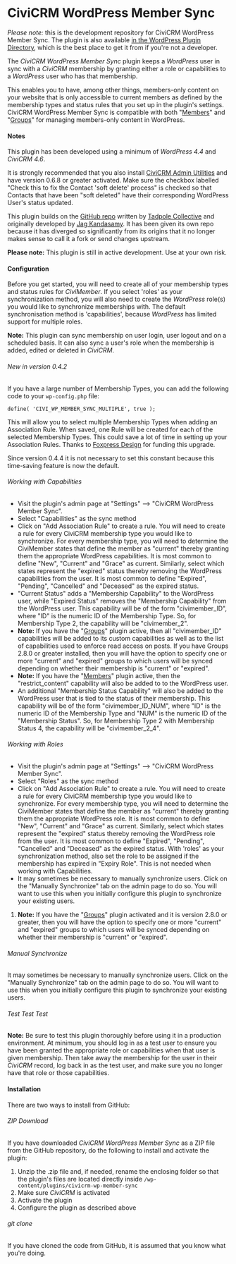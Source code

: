 CiviCRM WordPress Member Sync
=============================

*Please note:* this is the development repository for CiviCRM WordPress Member Sync. The plugin is also available [in the WordPress Plugin Directory](https://wordpress.org/plugins/civicrm-wp-member-sync/), which is the best place to get it from if you're not a developer.

The *CiviCRM WordPress Member Sync* plugin keeps a *WordPress* user in sync with a *CiviCRM* membership by granting either a role or capabilities to a *WordPress* user who has that membership.

This enables you to have, among other things, members-only content on your website that is only accessible to current members as defined by the membership types and status rules that you set up in the plugin's settings. CiviCRM WordPress Member Sync is compatible with both "[Members](https://wordpress.org/plugins/members/)" and "[Groups](https://wordpress.org/plugins/groups/)" for managing members-only content in WordPress.

#### Notes ####

This plugin has been developed using a minimum of *WordPress 4.4* and *CiviCRM 4.6*.

It is strongly recommended that you also install [CiviCRM Admin Utilities](https://wordpress.org/plugins/civicrm-admin-utilities/) and have version 0.6.8 or greater activated. Make sure the checkbox labelled "Check this to fix the Contact 'soft delete' process" is checked so that Contacts that have been "soft deleted" have their corresponding WordPress User's status updated.

This plugin builds on the [GitHub repo](https://github.com/tadpolecc/civi_member_sync) written by [Tadpole Collective](https://tadpole.cc) and  originally developed by [Jag Kandasamy](http://www.orangecreative.net). It has been given its own repo because it has diverged so significantly from its origins that it no longer makes sense to call it a fork or send changes upstream.

**Please note:** This plugin is still in active development. Use at your own risk.

#### Configuration ####

Before you get started, you will need to create all of your membership types and status rules for *CiviMember*. If you select 'roles' as your synchronization method, you will also need to create the *WordPress* role(s) you would like to synchronize memberships with. The default synchronisation method is 'capabilities', because *WordPress* has limited support for multiple roles.

**Note:** This plugin can sync membership on user login, user logout and on a scheduled basis. It can also sync a user's role when the membership is added, edited or deleted in *CiviCRM*.

###### New in version 0.4.2 ######

If you have a large number of Membership Types, you can add the following code to your `wp-config.php` file:

`define( 'CIVI_WP_MEMBER_SYNC_MULTIPLE', true );`

This will allow you to select multiple Membership Types when adding an Association Rule. When saved, one Rule will be created for each of the selected Membership Types. This could save a lot of time in setting up your Association Rules. Thanks to [Foxpress Design](https://design.foxpress.io/) for funding this upgrade.

Since version 0.4.4 it is not necessary to set this constant because this time-saving feature is now the default.

###### Working with Capabilities ######

* Visit the plugin's admin page at "Settings" --> "CiviCRM WordPress Member Sync".
* Select "Capabilities" as the sync method
* Click on "Add Association Rule" to create a rule. You will need to create a rule for every CiviCRM membership type you would like to synchronize. For every membership type, you will need to determine the CiviMember states that define the member as "current" thereby granting them the appropriate WordPress capabilities. It is most common to define "New", "Current" and "Grace" as current. Similarly, select which states represent the "expired" status thereby removing the WordPress capabilities from the user. It is most common to define "Expired", "Pending", "Cancelled" and "Deceased" as the expired status.
* "Current Status" adds a "Membership Capability" to the WordPress user, while "Expired Status" removes the "Membership Capability" from the WordPress user. This capability will be of the form "civimember_ID", where "ID" is the numeric ID of the Membership Type. So, for Membership Type 2, the capability will be "civimember_2".
* **Note:** If you have the "[Groups](https://wordpress.org/plugins/groups/)" plugin active, then all "civimember_ID" capabilities will be added to its custom capabilities as well as to the list of capabilities used to enforce read access on posts. If you have Groups 2.8.0 or greater installed, then you will have the option to specify one or more "current" and "expired" groups to which users will be synced depending on whether their membership is "current" or "expired".
* **Note:** If you have the "[Members](https://wordpress.org/plugins/members/)" plugin active, then the "restrict_content" capability will also be added to to the WordPress user.
* An additional "Membership Status Capability" will also be added to the WordPress user that is tied to the status of their membership. This capability will be of the form "civimember_ID_NUM", where "ID" is the numeric ID of the Membership Type and "NUM" is the numeric ID of the "Membership Status". So, for Membership Type 2 with Membership Status 4, the capability will be "civimember_2_4".

###### Working with Roles ######

* Visit the plugin's admin page at "Settings" --> "CiviCRM WordPress Member Sync".
* Select "Roles" as the sync method
* Click on "Add Association Rule" to create a rule. You will need to create a rule for every CiviCRM membership type you would like to synchronize. For every membership type, you will need to determine the CiviMember states that define the member as "current" thereby granting them the appropriate WordPress role. It is most common to define "New", "Current" and "Grace" as current. Similarly, select which states represent the "expired" status thereby removing the WordPress role from the user. It is most common to define "Expired", "Pending", "Cancelled" and "Deceased" as the expired status. With 'roles' as your synchronization method, also set the role to be assigned if the membership has expired in "Expiry Role". This is not needed when working with Capabilities.
* It may sometimes be necessary to manually synchronize users. Click on the "Manually Synchronize" tab on the admin page to do so. You will want to use this when you initially configure this plugin to synchronize your existing users.
1. **Note:** If you have the "[Groups](https://wordpress.org/plugins/groups/)" plugin activated and it is version 2.8.0 or greater, then you will have the option to specify one or more "current" and "expired" groups to which users will be synced depending on whether their membership is "current" or "expired".

###### Manual Synchronize ######

It may sometimes be necessary to manually synchronize users. Click on the "Manually Synchronize" tab on the admin page to do so. You will want to use this when you initially configure this plugin to synchronize your existing users.

###### Test Test Test ######

**Note:** Be sure to test this plugin thoroughly before using it in a production environment. At minimum, you should log in as a test user to ensure you have been granted the appropriate role or capabilities when that user is given membership. Then take away the membership for the user in their *CiviCRM* record, log back in as the test user, and make sure you no longer have that role or those capabilities.

#### Installation ####

There are two ways to install from GitHub:

###### ZIP Download ######

If you have downloaded *CiviCRM WordPress Member Sync* as a ZIP file from the GitHub repository, do the following to install and activate the plugin:

1. Unzip the .zip file and, if needed, rename the enclosing folder so that the plugin's files are located directly inside `/wp-content/plugins/civicrm-wp-member-sync`
2. Make sure *CiviCRM* is activated
3. Activate the plugin
4. Configure the plugin as described above

###### git clone ######

If you have cloned the code from GitHub, it is assumed that you know what you're doing.

